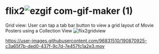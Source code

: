 # flix2![ezgif com-gif-maker (1)](https://user-images.githubusercontent.com/96831510/190870915-c2ec19ed-2a86-490e-b7e2-60f3c6bc7a3a.gif)


Grid view:
User can tap a tab bar button to view a grid layout of Movie Posters using a Collection View
![flix2gridview](https://user-images.githubusercontent.com/96831510/192106390-05c011d7-4caa-4920-9ff8-6142e6945127.gif)

https://user-images.githubusercontent.com/96831510/190870925-c3a65f7b-ded0-437f-9c7d-7e457fc1a2e3.mov

